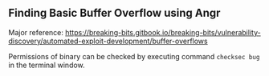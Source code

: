 ## Finding Basic Buffer Overflow using Angr

Major reference: https://breaking-bits.gitbook.io/breaking-bits/vulnerability-discovery/automated-exploit-development/buffer-overflows

Permissions of binary can be checked by executing command ```checksec bug``` in the terminal window.
